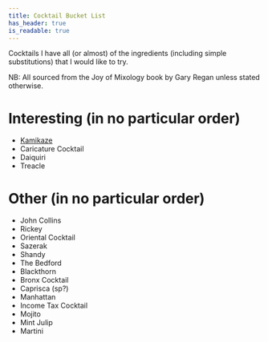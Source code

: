 ```yaml
---
title: Cocktail Bucket List
has_header: true
is_readable: true
---
```

Cocktails I have all (or almost) of the ingredients (including simple substitutions) that I would like to try.

NB: All sourced from the Joy of Mixology book by Gary Regan unless stated otherwise.

# Interesting (in no particular order)
- [Kamikaze](/cocktails/kamikrazy)
- Caricature Cocktail
- Daiquiri
- Treacle

# Other (in no particular order)
- John Collins
- Rickey
- Oriental Cocktail
- Sazerak
- Shandy
- The Bedford
- Blackthorn
- Bronx Cocktail
- Caprisca (sp?)
- Manhattan
- Income Tax Cocktail
- Mojito
- Mint Julip
- Martini
